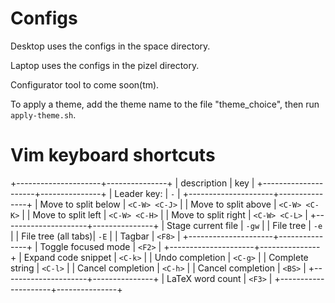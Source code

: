 Configs
=======

Desktop uses the configs in the space directory.

Laptop uses the configs in the pizel directory.

Configurator tool to come soon(tm).

To apply a theme, add the theme name to the file "theme_choice", then run `apply-theme.sh`.

# Vim keyboard shortcuts

+---------------------+---------------+
| description         | key           |
+---------------------+---------------+
| Leader key:         | `-`           |
+---------------------+---------------+
| Move to split below | `<C-W> <C-J>` |
| Move to split above | `<C-W> <C-K>` |
| Move to split left  | `<C-W> <C-H>` |
| Move to split right | `<C-W> <C-L>` |
+---------------------+---------------+
| Stage current file  | `-gw`         |
| File tree           | `-e`          |
| File tree (all tabs)| `-E`          |
| Tagbar              | `<F8>`        |
+---------------------+---------------+
| Toggle focused mode | `<F2>`        |
+---------------------+---------------+
| Expand code snippet | `<C-k>`       |
| Undo completion     | `<C-g>`       |
| Complete string     | `<C-l>`       |
| Cancel completion   | `<C-h>`       |
| Cancel completion   | `<BS>`        |
+---------------------+---------------+
| LaTeX word count    | `<F3>`        |
+---------------------+---------------+

